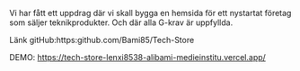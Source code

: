 Vi har fått ett uppdrag där vi skall bygga en hemsida för ett nystartat företag som säljer teknikprodukter. Och där alla G-krav är uppfyllda.


Länk gitHub:https:github.com/Bami85/Tech-Store 

DEMO: https://tech-store-lenxi8538-alibami-medieinstitu.vercel.app/
